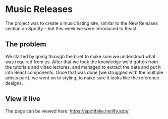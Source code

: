 # Music Releases

The project was to create a music listing site, similar to the New Releases section on Spotify – but this week we were introduced to React.

## The problem

We started by going through the brief to make sure we understood what was required from us. After that we took the knowledge we'd gotten from the tutorials and video lectures, and managed to extract the data and put it into React components. Once that was done (we struggled with the multiple artists part), we went on to styling, to make sure it looks like the reference designs. 

## View it live

The page can be viewed here: https://spotifake.netlify.app/